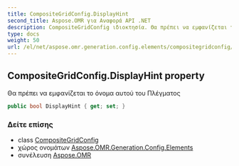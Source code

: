 ```yaml
---
title: CompositeGridConfig.DisplayHint
second_title: Aspose.OMR για Αναφορά API .NET
description: CompositeGridConfig ιδιοκτησία. Θα πρέπει να εμφανίζεται το όνομα αυτού του Πλέγματος
type: docs
weight: 50
url: /el/net/aspose.omr.generation.config.elements/compositegridconfig/displayhint/
---
```

## CompositeGridConfig.DisplayHint property

Θα πρέπει να εμφανίζεται το όνομα αυτού του Πλέγματος

```csharp
public bool DisplayHint { get; set; }
```

### Δείτε επίσης

* class [CompositeGridConfig](../)
* χώρος ονομάτων [Aspose.OMR.Generation.Config.Elements](../../compositegridconfig/)
* συνέλευση [Aspose.OMR](../../../)


